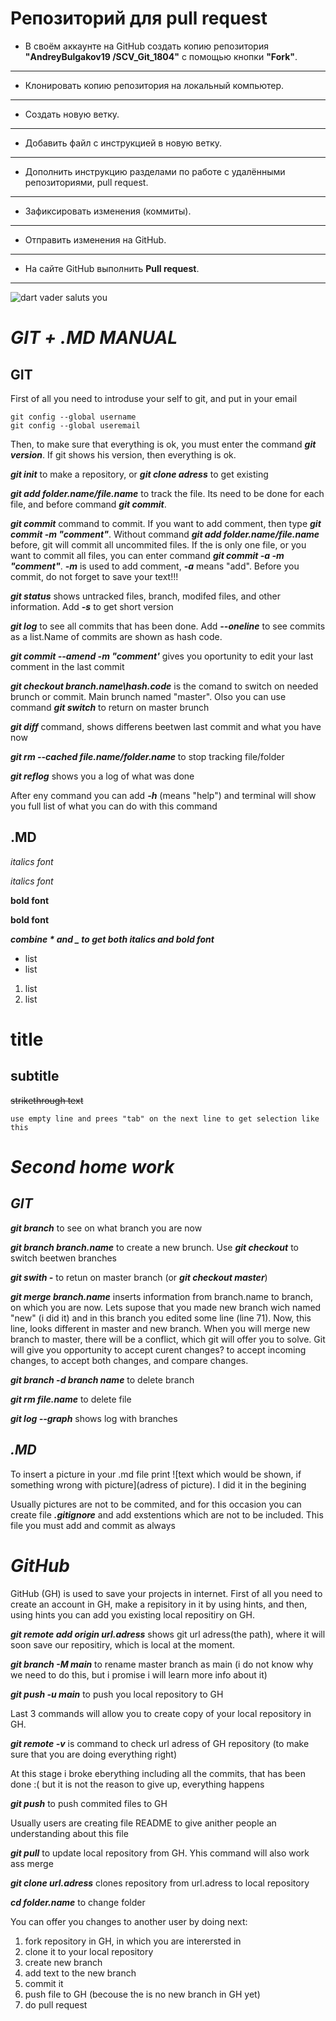 # Репозиторий для **pull request**
* В своём аккаунте на GitHub создать копию репозитория **"AndreyBulgakov19
/SCV_Git_1804"** с помощью кнопки **"Fork"**.
---
* Клонировать копию репозитория на локальный компьютер.
---
* Создать новую ветку.
---
* Добавить файл с инструкцией в новую ветку.
---
* Дополнить инструкцию разделами по работе с удалёнными репозиториями, pull request.
---
* Зафиксировать изменения (коммиты).
---
* Отправить изменения на GitHub.
---
* На сайте GitHub выполнить **Pull request**.
---
![dart vader saluts you](vader.jpg)

# **_GIT + .MD MANUAL_**

## GIT

First of all you need to introduse your self to git, and put in your email

    git config --global username
    git config --global useremail

Then, to make sure that everything is ok, you must enter the command  **_git version_**. If git shows his version, then everything is ok.


**_git init_** to make a repository, or **_git clone adress_** to get existing

**_git add folder.name/file.name_** to track the file. Its need to be done for each file, and before command **_git commit_**. 

**_git commit_** command to commit. If you want to add comment, then type **_git commit -m "comment"_**. Without command **_git add folder.name/file.name_** before, git will commit all uncommited files. If the is only one file, or you want to commit all files, you can enter command **_git commit -a -m "comment"_**. **_-m_** is used to add comment, _**-a**_ means "add". Before you commit, do not forget to save your text!!!

**_git status_** shows untracked files, branch, modifed files, and other information. Add **_-s_** to get short version

**_git log_**  to see all commits that has been done. Add **_--oneline_** to see commits as a list.Name of commits are shown as hash code.

**_git commit --amend -m "comment'_** gives you oportunity to edit your last comment in the last commit

**_git checkout branch.name\hash.code_** is the comand to switch on needed brunch or commit. Main brunch named "master". Olso you can use command **_git switch_** to return on master brunch

**_git diff_** command, shows differens beetwen last commit and what you have now

**_git rm --cached file.name/folder.name_** to stop tracking file/folder

**_git reflog_** shows you a log of what was done

After eny command you can add **_-h_** (means "help") and terminal will show you full list of what you can do with this command

## .MD

*italics font*

_italics font_

**bold font**

__bold font__

**_combine * and _ to get both italics and bold font_**

* list
* list
1. list
2. list

# title

## subtitle

~~strikethrough text~~

    use empty line and prees "tab" on the next line to get selection like this


# **_Second home work_**

## **_GIT_**

**_git branch_** to see on what branch you are now

**_git branch branch.name_** to create a new brunch. Use **_git checkout_** to switch beetwen branches

**_git swith -_** to retun on master branch (or **_git checkout master_**)

**_git merge branch.name_** inserts information from branch.name to branch, on which you are now. Lets supose that you made new branch wich named "new" (i did it) and in this branch you edited some line (line 71). Now, this line, looks different in master and new branch. When you will merge new branch to master, there will be a conflict, which git will offer you to solve. Git will give you opportunity to accept curent changes? to accept incoming changes, to accept both changes, and compare changes.

**_git branch -d branch name_** to delete branch

**_git rm file.name_** to delete file

**_git log --graph_** shows log with branches


## **_.MD_**

To insert a picture in your .md file print ![text which would be shown, if something wrong with picture](adress of picture). I did it in the begining

Usually pictures are not to be commited, and for this occasion you can create file **_.gitignore_** and add exstentions which are not to be included. This file you must add and commit as always

# **_GitHub_**

GitHub (GH) is used to save your projects in internet. First of all you need to create an account in GH, make a repisitory in it by using hints, and then, using hints you can add you existing local repositiry on GH.

**_git remote add origin url.adress_** shows git url adress(the path), where it will soon save our repositiry, which is local at the moment. 

**_git branch -M main_** to rename master branch as main (i do not know why we need to do this, but i promise i will learn more info about it)

**_git push -u main_** to push you local repository to GH

Last 3 commands will allow you to create copy of your  local repository in GH.

**_git remote -v_** is command to check url adress of GH repository (to make sure that you are doing everything right)


At this stage i broke eberything including all the commits, that has been done :( but it is not the reason to give up, everything happens

**_git push_** to push commited files to GH

Usually users are creating file README to give anither people an understanding about this file

**_git pull_** to update local repository from GH. Yhis command will also work ass merge 

**_git clone url.adress_** clones repository from url.adress to local repository

**_cd folder.name_** to change folder

You can offer you changes to another user by doing next:

1. fork repository in GH, in which you are interersted in
2. clone it to your local repository
3. create new branch
4. add text to the new branch
5. commit it
6. push file to GH (becouse the is no new branch in GH yet)
7. do pull request